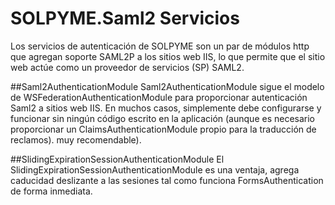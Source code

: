 SOLPYME.Saml2 Servicios
==============================

Los servicios de autenticación de SOLPYME son un par de módulos http que agregan soporte SAML2P a los sitios web IIS, lo que permite que el sitio web actúe 
como un proveedor de servicios (SP) SAML2.

##Saml2AuthenticationModule
Saml2AuthenticationModule sigue el modelo de WSFederationAuthenticationModule para proporcionar autenticación Saml2 a sitios web IIS. En muchos casos, simplemente debe configurarse y funcionar sin ningún código escrito en la aplicación (aunque es necesario proporcionar un ClaimsAuthenticationModule propio para la traducción de reclamos).
muy recomendable).

##SlidingExpirationSessionAuthenticationModule
El SlidingExpirationSessionAuthenticationModule es una ventaja, agrega caducidad deslizante a las sesiones tal como funciona FormsAuthentication de forma inmediata.